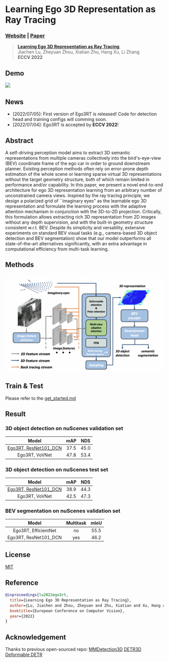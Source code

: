 # Learning Ego 3D Representation as Ray Tracing
### [Website](https://fudan-zvg.github.io/Ego3RT) | [Paper](https://arxiv.org/abs/2206.04042)
> [**Learning Ego 3D Representation as Ray Tracing**](https://arxiv.org/abs/2206.04042),            
> Jiachen Lu, Zheyuan Zhou, Xiatian Zhu, Hang Xu, Li Zhang        
> **ECCV 2022**

## Demo
<img src="src/demo.gif" width="1000">


## News
- [2022/07/05]: First version of Ego3RT is released! Code for detection head and training configs will comming soon.
- [2022/07/04]: Ego3RT is accepted by **ECCV 2022**!

## Abstract
A self-driving perception model aims to extract 3D semantic representations from multiple cameras collectively into the bird's-eye-view (BEV) coordinate frame of the ego car in order to ground downstream planner. Existing perception methods often rely on error-prone depth estimation of the whole scene or learning sparse virtual 3D representations without the target geometry structure, both of which remain limited in performance and/or capability. In this paper, we present a novel end-to-end architecture for ego 3D representation learning from an arbitrary number of unconstrained camera views. Inspired by the ray tracing principle, we design a polarized grid of ``imaginary eyes" as the learnable ego 3D representation and formulate the learning process with the adaptive attention mechanism in conjunction with the 3D-to-2D projection. Critically, this formulation allows extracting rich 3D representation from 2D images without any depth supervision, and with the built-in geometry structure consistent w.r.t. BEV. Despite its simplicity and versatility, extensive experiments on standard BEV visual tasks (e.g., camera-based 3D object detection and BEV segmentation) show that our model outperforms all state-of-the-art alternatives significantly, with an extra advantage in computational efficiency from multi-task learning.

## Methods
<img src="src/intro_fig.png" width="700">

## Train & Test
Please refer to the [get_started.md](get_started.md)

## Result
### **3D object detection on nuScenes validation set**
|        Model         | mAP  | NDS  |
| :------------------: | :--: | :---: |
|[Ego3RT, ResNet101_DCN](projects/configs/ego3rt/ego3rt_polar80x256_cart160x160.py) | 37.5 | 45.0 |
|Ego3RT, VoVNet | 47.8 | 53.4|

### **3D object detection on nuScenes test set**
|        Model         | mAP  | NDS  |
| :------------------: | :--: | :---: |
|[Ego3RT, ResNet101_DCN](projects/configs/ego3rt/ego3rt_polar80x256_cart160x160.py) | 38.9 | 44.3 |
|Ego3RT, VoVNet | 42.5 | 47.3|


### **BEV segmentation on nuScenes validation set**
|        Model         | Multitask | mIoU |
| :------------------: | :--: | :--: |
|Ego3RT, EfficientNet | no | 55.5|
|Ego3RT, ResNet101_DCN | yes | 46.2|

## License

[MIT](LICENSE)
## Reference

```bibtex
@inproceedings{lu2022ego3rt,
  title={Learning Ego 3D Representation as Ray Tracing},
  author={Lu, Jiachen and Zhou, Zheyuan and Zhu, Xiatian and Xu, Hang and Zhang, Li},
  booktitle={European Conference on Computer Vision},
  year={2022}
}
```
## Acknowledgement

Thanks to previous open-sourced repo: 
[MMDetection3D](https://github.com/open-mmlab/mmdetection3d)
[DETR3D](https://github.com/WangYueFt/detr3d)
[Deformable DETR](https://github.com/fundamentalvision/Deformable-DETR)
